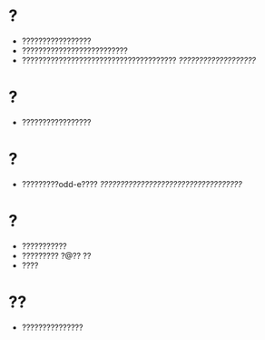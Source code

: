 # ?
* ?????????????????
* ??????????????????????????
* ??????????????????????????????????????
 	*???????????????????*

# ?
* ?????????????????

# ?
* ?????????odd-e????
	*???????????????????????????????????*

# ?
* ???????????
* ????????? ?@?? ??
* ????

# ??
* ???????????????
